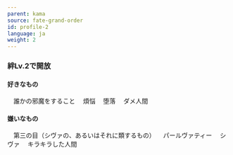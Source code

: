 ```yaml
---
parent: kama
source: fate-grand-order
id: profile-2
language: ja
weight: 2
---
```


### 絆Lv.2で開放

#### 好きなもの

　誰かの邪魔をすること
　煩悩
　堕落
　ダメ人間

#### 嫌いなもの

　第三の目（シヴァの、あるいはそれに類するもの）
　パールヴァティー
　シヴァ
　キラキラした人間
